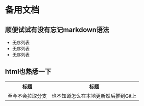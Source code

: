 # 备用文档
## 顺便试试有没有忘记markdown语法
- 无序列表
- 无序列表
- 无序列表
## html也熟悉一下
<table>

<tr>
 <th>标题</th><th>标题</th>
</tr>

<tr style="color=red">
 <td>至今不会拉取分支</td><td>也不知道怎么在本地更新然后推到Git上</td>
</tr>

